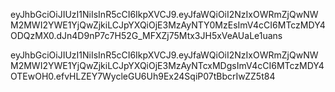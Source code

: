 eyJhbGciOiJIUzI1NiIsInR5cCI6IkpXVCJ9.eyJfaWQiOiI2NzIxOWRmZjQwNWM2MWI2YWE1YjQwZjkiLCJpYXQiOjE3MzAyNTY0MzEsImV4cCI6MTczMDY4ODQzMX0.dJn4D9nP7c7H52G_MFXZj75Mtx3JH5xVeAUaLe1uans

eyJhbGciOiJIUzI1NiIsInR5cCI6IkpXVCJ9.eyJfaWQiOiI2NzIxOWRmZjQwNWM2MWI2YWE1YjQwZjkiLCJpYXQiOjE3MzAyNTcxMDgsImV4cCI6MTczMDY4OTEwOH0.efvHLZEY7WycleGU6Uh9Ex24SqiP07tBbcrIwZZ5t84
